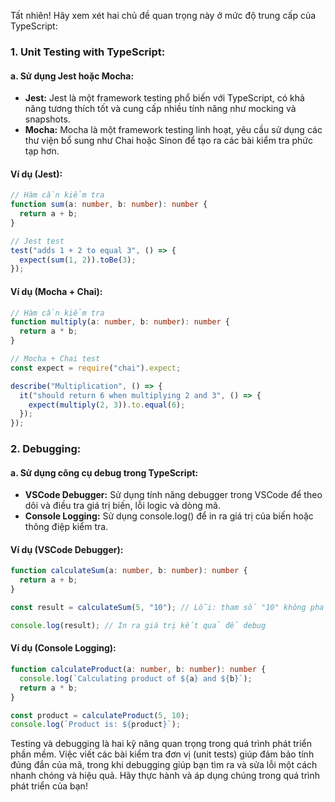 Tất nhiên! Hãy xem xét hai chủ đề quan trọng này ở mức độ trung cấp của TypeScript:

### 1. Unit Testing with TypeScript:

#### a. Sử dụng Jest hoặc Mocha:

- **Jest:** Jest là một framework testing phổ biến với TypeScript, có khả năng tương thích tốt và cung cấp nhiều tính năng như mocking và snapshots.
- **Mocha:** Mocha là một framework testing linh hoạt, yêu cầu sử dụng các thư viện bổ sung như Chai hoặc Sinon để tạo ra các bài kiểm tra phức tạp hơn.

#### Ví dụ (Jest):

```typescript
// Hàm cần kiểm tra
function sum(a: number, b: number): number {
  return a + b;
}

// Jest test
test("adds 1 + 2 to equal 3", () => {
  expect(sum(1, 2)).toBe(3);
});
```

#### Ví dụ (Mocha + Chai):

```typescript
// Hàm cần kiểm tra
function multiply(a: number, b: number): number {
  return a * b;
}

// Mocha + Chai test
const expect = require("chai").expect;

describe("Multiplication", () => {
  it("should return 6 when multiplying 2 and 3", () => {
    expect(multiply(2, 3)).to.equal(6);
  });
});
```

### 2. Debugging:

#### a. Sử dụng công cụ debug trong TypeScript:

- **VSCode Debugger:** Sử dụng tính năng debugger trong VSCode để theo dõi và điều tra giá trị biến, lỗi logic và dòng mã.
- **Console Logging:** Sử dụng console.log() để in ra giá trị của biến hoặc thông điệp kiểm tra.

#### Ví dụ (VSCode Debugger):

```typescript
function calculateSum(a: number, b: number): number {
  return a + b;
}

const result = calculateSum(5, "10"); // Lỗi: tham số "10" không phải là số

console.log(result); // In ra giá trị kết quả để debug
```

#### Ví dụ (Console Logging):

```typescript
function calculateProduct(a: number, b: number): number {
  console.log(`Calculating product of ${a} and ${b}`);
  return a * b;
}

const product = calculateProduct(5, 10);
console.log(`Product is: ${product}`);
```

Testing và debugging là hai kỹ năng quan trọng trong quá trình phát triển phần mềm. Việc viết các bài kiểm tra đơn vị (unit tests) giúp đảm bảo tính đúng đắn của mã, trong khi debugging giúp bạn tìm ra và sửa lỗi một cách nhanh chóng và hiệu quả. Hãy thực hành và áp dụng chúng trong quá trình phát triển của bạn!
